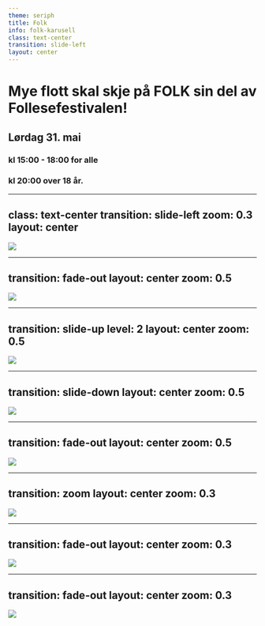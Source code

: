 ```yaml
---
theme: seriph
title: Folk
info: folk-karusell
class: text-center
transition: slide-left
layout: center
---
```


<script setup>
import {onMounted} from 'vue';
onMounted(() => {
if ($slidev.nav.currentPage===$page.value){
  setTimeout(()=> {$slidev.nav.nextSlide()},3000)
}})
</script>

# Mye flott skal skje på FOLK sin del av Follesefestivalen! 
 ## Lørdag 31. mai

 ### kl 15:00 - 18:00 for alle  
 ### kl 20:00 over 18 år. 

---
class: text-center
transition: slide-left
zoom: 0.3
layout: center
---

<script setup>
import {onMounted} from 'vue';
onMounted(() => {
if ($slidev.nav.currentPage===$page.value){
  setTimeout(()=> {$slidev.nav.nextSlide()},3000)
}})
</script>

<div>
<img src=./images/1.jpg />
</div>

---
transition: fade-out
layout: center
zoom: 0.5
---

<script setup>
import {onMounted} from 'vue';
onMounted(() => {
if ($slidev.nav.currentPage===$page.value){
  setTimeout(()=> {$slidev.nav.nextSlide()},3000)
}})
</script>

<div>
<img src=./images/2.png />
</div>

---
transition: slide-up
level: 2
layout: center
zoom: 0.5
---

<script setup>
import {onMounted} from 'vue';
onMounted(() => {
if ($slidev.nav.currentPage===$page.value){
  setTimeout(()=> {$slidev.nav.nextSlide()},3000)
}})
</script>

<div>
<img src=./images/3.png />
</div>

---
transition: slide-down
layout: center
zoom: 0.5
---

<script setup>

import {onMounted} from 'vue';
onMounted(() => {
if ($slidev.nav.currentPage===$page.value){
  setTimeout(()=> {$slidev.nav.nextSlide()},3000)
}})

</script>
<div>
<img src=./images/4.png />
</div>

---
transition: fade-out
layout: center
zoom: 0.5
---

<script setup>
import {onMounted} from 'vue';
onMounted(() => {
if ($slidev.nav.currentPage===$page.value){
  setTimeout(()=> {$slidev.nav.nextSlide()},3000)
}})
</script>
<div>
<img src=./images/5.png />
</div>


---
transition: zoom
layout: center
zoom: 0.3
---

<script setup>
import {onMounted} from 'vue';
onMounted(() => {
if ($slidev.nav.currentPage===$page.value){
  setTimeout(()=> {$slidev.nav.nextSlide()},3000)
}})
</script>

<div>
<img src=./images/6.jpg />
</div>

---
transition: fade-out
layout: center
zoom: 0.3
---

<script setup>
import {onMounted} from 'vue';
onMounted(() => {
if ($slidev.nav.currentPage===$page.value){
  setTimeout(()=> {$slidev.nav.nextSlide()},3000)
}})
</script>

<div>
<img src=./images/7.jpg />
</div>

---
transition: fade-out
layout: center
zoom: 0.3
---

<script setup>
import {onMounted} from 'vue';
onMounted(() => {
if ($slidev.nav.currentPage===$page.value){
  setTimeout(()=> {window.location.href=1},3000)
}})
</script>

<div>
<img src=./images/8.jpg />
</div>


